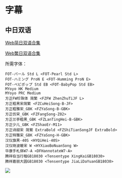 # 字幕

## 中日双语

[Web简日双语合集](https://github.com/Nekomoekissaten-SUB/Nekomoekissaten-Storage/raw/master/Hamefura/Hamefura_Web_JPSC.7z)

[Web繁日双语合集](https://github.com/Nekomoekissaten-SUB/Nekomoekissaten-Storage/raw/master/Hamefura/Hamefura_Web_JPTC.7z)

所需字体：
```
FOT-パール Std L <FOT-Pearl Std L>
FOT-ハミング ProN E <FOT-Humming ProN E>
FOT-ベビポップ Std EB <FOT-BabyPop Std EB>
MYoyo HK Medium
MYoyo PRC Medium
方正FW珍珠体 简繁 <FZFW ZhenZhuTiJF L>
方正粗黑宋简繁 <FZCuHeiSong-B-JF>
方正粗雅宋_GBK <FZYaSong-B-GBK>
方正仿宋_GBK <FZFangSong-Z02>
方正兰亭粗黑_GBK <FZLanTingHei-B-GBK>
方正少儿_GBK <FZShaoEr-M11>
方正诗甜宋 简繁 ExtraBold <FZShiTianSongJF ExtraBold>
方正特雅宋_GBK <FZYaSong-H-GBK>
汉仪旗黑-40S <HYQiHei-40S>
汉仪晓波暖宋 W <HYXiaoBoNuanSong W>
华康手札体W7-A <DFHannotateW7-A>
腾祥伯当行楷GB18030 <Tensentype XingKaiGB18030>
腾祥嘉丽大圆GB18030 <Tensentype JiaLiDaYuanGB18030>
```

![](https://nekomoe.pages.dev/images/2020-04/otome.png)